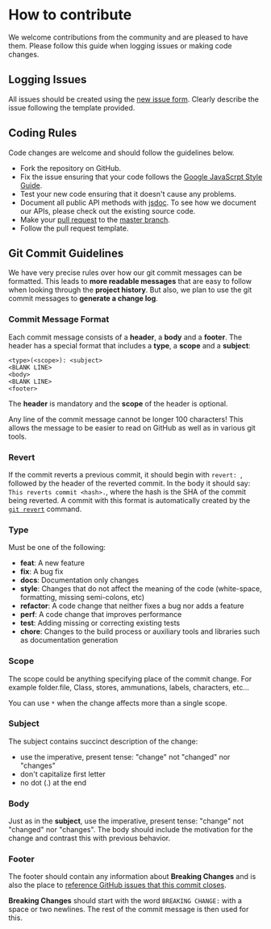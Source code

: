 # How to contribute
We welcome contributions from the community and are pleased to have them.
Please follow this guide when logging issues or making code changes.

## Logging Issues
All issues should be created using the [new issue form](https://github.com/Sighmir/YARP/issues/new).
Clearly describe the issue following the template provided.

## Coding Rules
Code changes are welcome and should follow the guidelines below.

* Fork the repository on GitHub.
* Fix the issue ensuring that your code follows the [Google JavaScrpt Style Guide](https://google.github.io/styleguide/jsguide.html).
* Test your new code ensuring that it doesn't cause any problems.
* Document all public API methods with [jsdoc](http://usejsdoc.org/). To see how we document our APIs, please check out the existing source code.
* Make your [pull request](https://github.com/Sighmir/YARP/pulls/new) to the [master branch](https://github.com/Sighmir/YARP/tree/master).
* Follow the pull request template.

## Git Commit Guidelines

We have very precise rules over how our git commit messages can be formatted.  This leads to **more readable messages** that are easy to follow when looking through the **project history**.  But also, we plan to use the git commit messages to **generate a change log**.

### Commit Message Format
Each commit message consists of a **header**, a **body** and a **footer**.
The header has a special format that includes a **type**, a **scope** and a **subject**:

```
<type>(<scope>): <subject>
<BLANK LINE>
<body>
<BLANK LINE>
<footer>
```

The **header** is mandatory and the **scope** of the header is optional.

Any line of the commit message cannot be longer 100 characters! This allows the message to be easier
to read on GitHub as well as in various git tools.

### Revert
If the commit reverts a previous commit, it should begin with `revert: `, followed by the header
of the reverted commit.
In the body it should say: `This reverts commit <hash>.`, where the hash is the SHA of the commit
being reverted.
A commit with this format is automatically created by the [`git revert`](https://git-scm.com/docs/git-revert) command.

### Type
Must be one of the following:

* **feat**: A new feature
* **fix**: A bug fix
* **docs**: Documentation only changes
* **style**: Changes that do not affect the meaning of the code (white-space, formatting, missing
  semi-colons, etc)
* **refactor**: A code change that neither fixes a bug nor adds a feature
* **perf**: A code change that improves performance
* **test**: Adding missing or correcting existing tests
* **chore**: Changes to the build process or auxiliary tools and libraries such as documentation
  generation

### Scope
The scope could be anything specifying place of the commit change. For example folder.file, Class, stores, ammunations, labels, characters, etc...

You can use `*` when the change affects more than a single scope.

### Subject
The subject contains succinct description of the change:

* use the imperative, present tense: "change" not "changed" nor "changes"
* don't capitalize first letter
* no dot (.) at the end

### Body
Just as in the **subject**, use the imperative, present tense: "change" not "changed" nor "changes".
The body should include the motivation for the change and contrast this with previous behavior.

### Footer
The footer should contain any information about **Breaking Changes** and is also the place to
[reference GitHub issues that this commit closes](https://help.github.com/articles/closing-issues-via-commit-messages/).

**Breaking Changes** should start with the word `BREAKING CHANGE:` with a space or two newlines.
The rest of the commit message is then used for this.